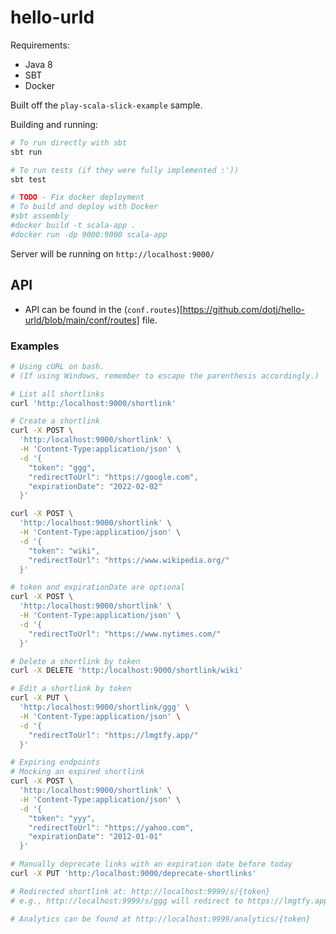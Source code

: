 # hello-urld

Requirements:
- Java 8 
- SBT 
- Docker

Built off the `play-scala-slick-example` sample.

Building and running:

```sh
# To run directly with sbt
sbt run

# To run tests (if they were fully implemented :'))
sbt test

# TODO - Fix docker deployment
# To build and deploy with Docker
#sbt assembly
#docker build -t scala-app .
#docker run -dp 9000:9000 scala-app
```

Server will be running on `http://localhost:9000/`

## API
- API can be found in the (`conf.routes`)[https://github.com/dotj/hello-urld/blob/main/conf/routes] file.

### Examples

```sh
# Using cURL on bash.
# (If using Windows, remember to escape the parenthesis accordingly.)

# List all shortlinks
curl 'http:/localhost:9000/shortlink'

# Create a shortlink
curl -X POST \
  'http:/localhost:9000/shortlink' \
  -H 'Content-Type:application/json' \
  -d '{
    "token": "ggg",
    "redirectToUrl": "https://google.com",
    "expirationDate": "2022-02-02"
  }'

curl -X POST \
  'http:/localhost:9000/shortlink' \
  -H 'Content-Type:application/json' \
  -d '{
    "token": "wiki",
    "redirectToUrl": "https://www.wikipedia.org/"
  }'

# token and expirationDate are optional
curl -X POST \
  'http:/localhost:9000/shortlink' \
  -H 'Content-Type:application/json' \
  -d '{
    "redirectToUrl": "https://www.nytimes.com/"
  }'

# Delete a shortlink by token
curl -X DELETE 'http:/localhost:9000/shortlink/wiki'

# Edit a shortlink by token
curl -X PUT \
  'http:/localhost:9000/shortlink/ggg' \
  -H 'Content-Type:application/json' \
  -d '{
    "redirectToUrl": "https://lmgtfy.app/"
  }'

# Expiring endpoints
# Mocking an expired shortlink
curl -X POST \
  'http:/localhost:9000/shortlink' \
  -H 'Content-Type:application/json' \
  -d '{
    "token": "yyy",
    "redirectToUrl": "https://yahoo.com",
    "expirationDate": "2012-01-01"
  }'

# Manually deprecate links with an expiration date before today
curl -X PUT 'http:/localhost:9000/deprecate-shortlinks'

# Redirected shortlink at: http://localhost:9999/s/{token}
# e.g., http://localhost:9999/s/ggg will redirect to https://lmgtfy.app/

# Analytics can be found at http://localhost:9999/analytics/{token}

```